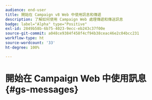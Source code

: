 ```yaml
---
audience: end-user
title: 開始在 Campaign v8 Web 中使用訊息和傳遞
description: 了解如何使用 Campaign Web 處理傳遞和傳送訊息
badge: label="Alpha" type="Positive"
exl-id: 2849b58b-6b75-4023-9ecc-eb243c37f00e
source-git-commit: a048ce9384f458f4cf94b38ceac46e2c04bcc231
workflow-type: ht
source-wordcount: '33'
ht-degree: 100%

---
```


# 開始在 Campaign Web 中使用訊息 {#gs-messages}
